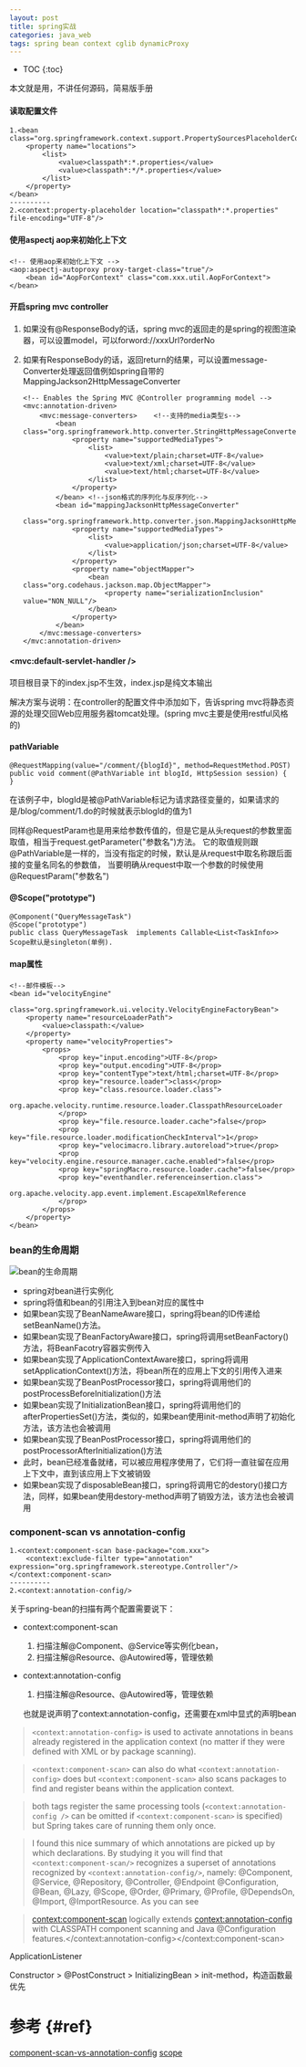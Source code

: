 ```yaml
---
layout: post
title: spring实战
categories: java_web
tags: spring bean context cglib dynamicProxy
---
```


* TOC
{:toc}

本文就是用，不讲任何源码，简易版手册

#### 读取配置文件

    1.<bean class="org.springframework.context.support.PropertySourcesPlaceholderConfigurer">
        <property name="locations">
            <list>
                <value>classpath*:*.properties</value>
                <value>classpath*:*/*.properties</value>
            </list>
        </property>
    </bean>
    ----------
    2.<context:property-placeholder location="classpath*:*.properties" file-encoding="UTF-8"/>

#### 使用aspectj aop来初始化上下文

    <!-- 使用aop来初始化上下文 -->
    <aop:aspectj-autoproxy proxy-target-class="true"/>
        <bean id="AopForContext" class="com.xxx.util.AopForContext">
    </bean>

#### 开启spring mvc controller

1.  如果没有@ResponseBody的话，spring mvc的返回走的是spring的视图渲染器，可以设置model，可以forword://xxxUrl?orderNo
2.  如果有ResponseBody的话，返回return的结果，可以设置message-Converter处理返回值例如spring自带的MappingJackson2HttpMessageConverter


        <!-- Enables the Spring MVC @Controller programming model -->
        <mvc:annotation-driven>
            <mvc:message-converters>	<!--支持的media类型s-->
                <bean class="org.springframework.http.converter.StringHttpMessageConverter">
                    <property name="supportedMediaTypes">
                        <list>
                            <value>text/plain;charset=UTF-8</value>
                            <value>text/xml;charset=UTF-8</value>
                            <value>text/html;charset=UTF-8</value>
                        </list>
                    </property>
                </bean>	<!--json格式的序列化与反序列化-->
                <bean id="mappingJacksonHttpMessageConverter"
                      class="org.springframework.http.converter.json.MappingJacksonHttpMessageConverter">
                    <property name="supportedMediaTypes">
                        <list>
                            <value>application/json;charset=UTF-8</value>
                        </list>
                    </property>
                    <property name="objectMapper">
                        <bean class="org.codehaus.jackson.map.ObjectMapper">
                            <property name="serializationInclusion" value="NON_NULL"/>
                        </bean>
                    </property>
                </bean>
            </mvc:message-converters>
        </mvc:annotation-driven>

#### <mvc:default-servlet-handler />
项目根目录下的index.jsp不生效，index.jsp是纯文本输出

解决方案与说明：在controller的配置文件中添加如下，告诉spring mvc将静态资源的处理交回Web应用服务器tomcat处理。(spring mvc主要是使用restful风格的)

#### pathVariable

    @RequestMapping(value="/comment/{blogId}", method=RequestMethod.POST)
    public void comment(@PathVariable int blogId, HttpSession session) {
    }

在该例子中，blogId是被@PathVariable标记为请求路径变量的，如果请求的是/blog/comment/1.do的时候就表示blogId的值为1

同样@RequestParam也是用来给参数传值的，但是它是从头request的参数里面取值，相当于request.getParameter("参数名")方法。
它的取值规则跟@PathVariable是一样的，当没有指定的时候，默认是从request中取名称跟后面接的变量名同名的参数值，
当要明确从request中取一个参数的时候使用@RequestParam("参数名")

#### @Scope("prototype")

    @Component("QueryMessageTask")
    @Scope("prototype")
    public class QueryMessageTask  implements Callable<List<TaskInfo>>
    Scope默认是singleton(单例).

#### map属性

    <!--邮件模板-->
    <bean id="velocityEngine"
          class="org.springframework.ui.velocity.VelocityEngineFactoryBean">
        <property name="resourceLoaderPath">
            <value>classpath:</value>
        </property>
        <property name="velocityProperties">
            <props>
                <prop key="input.encoding">UTF-8</prop>
                <prop key="output.encoding">UTF-8</prop>
                <prop key="contentType">text/html;charset=UTF-8</prop>
                <prop key="resource.loader">class</prop>
                <prop key="class.resource.loader.class">
                    org.apache.velocity.runtime.resource.loader.ClasspathResourceLoader
                </prop>
                <prop key="file.resource.loader.cache">false</prop>
                <prop key="file.resource.loader.modificationCheckInterval">1</prop>
                <prop key="velocimacro.library.autoreload">true</prop>
                <prop key="velocity.engine.resource.manager.cache.enabled">false</prop>
                <prop key="springMacro.resource.loader.cache">false</prop>
                <prop key="eventhandler.referenceinsertion.class">
                    org.apache.velocity.app.event.implement.EscapeXmlReference
                </prop>
            </props>
        </property>
    </bean>

### bean的生命周期

![bean的生命周期](/images/java_web/spring_beans_lifecycle.jpg)

- spring对bean进行实例化
- spring将值和bean的引用注入到bean对应的属性中
- 如果bean实现了BeanNameAware接口，spring将bean的ID传递给setBeanName()方法。
- 如果bean实现了BeanFactoryAware接口，spring将调用setBeanFactory()方法，将BeanFacotry容器实例传入
- 如果bean实现了ApplicationContextAware接口，spring将调用setApplicationContext()方法，将bean所在的应用上下文的引用传入进来
- 如果bean实现了BeanPostProcessor接口，spring将调用他们的postProcessBeforeInitialization()方法
- 如果bean实现了InitializationBean接口，spring将调用他们的afterPropertiesSet()方法，类似的，如果bean使用init-method声明了初始化方法，该方法也会被调用
- 如果bean实现了BeanPostProcessor接口，spring将调用他们的postProcessorAfterInitialization()方法
- 此时，bean已经准备就绪，可以被应用程序使用了，它们将一直驻留在应用上下文中，直到该应用上下文被销毁
- 如果bean实现了disposableBean接口，spring将调用它的destory()接口方法，同样，如果bean使用destory-method声明了销毁方法，该方法也会被调用

### component-scan  vs  annotation-config

```
1.<context:component-scan base-package="com.xxx">
    <context:exclude-filter type="annotation" expression="org.springframework.stereotype.Controller"/>
</context:component-scan>
----------
2.<context:annotation-config/>
```

关于spring-bean的扫描有两个配置需要说下：

- context:component-scan

  1. 扫描注解@Component、@Service等实例化bean，
  2. 扫描注解@Resource、@Autowired等，管理依赖

- context:annotation-config

  1. 扫描注解@Resource、@Autowired等，管理依赖

  也就是说声明了context:annotation-config，还需要在xml中显式的声明bean

> `<context:annotation-config>` is used to activate annotations in beans already registered in the application context (no matter if they were defined with XML or by package scanning).

> `<context:component-scan>` can also do what `<context:annotation-config>` does but `<context:component-scan>` also scans packages to find and register beans within the application context.

> both tags register the same processing tools (`<context:annotation-config />` can be omitted if `<context:component-scan>` is specified) but Spring takes care of running them only once.

> I found this nice summary of which annotations are picked up by which declarations. By studying it you will find that `<context:component-scan/>` recognizes a superset of annotations recognized by `<context:annotation-config/>`, namely: @Component, @Service, @Repository, @Controller, @Endpoint @Configuration, @Bean, @Lazy, @Scope, @Order, @Primary, @Profile, @DependsOn, @Import, @ImportResource. As you can see

> <context:component-scan> logically extends <context:annotation-config> with CLASSPATH component scanning and Java @Configuration features.</context:annotation-config></context:component-scan>


ApplicationListener<ContextRefreshEvent>

Constructor > @PostConstruct > InitializingBean > init-method，构造函数最优先

# 参考 {#ref}

[component-scan-vs-annotation-config](http://stackoverflow.com/questions/7414794/difference-between-contextannotation-config-vs-contextcomponent-scan)
[scope](http://stackoverflow.com/questions/7621920/scopeprototype-bean-scope-not-creating-new-bean)
